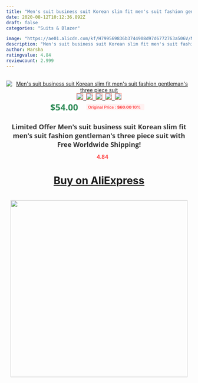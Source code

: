 ```yaml
---
title: "Men's suit business suit Korean slim fit men's suit fashion gentleman's three piece suit"
date: 2020-08-12T10:12:36.892Z
draft: false
categories: "Suits & Blazer"

image: "https://ae01.alicdn.com/kf/H799569836b3744908d97d6772763a506V/Men-s-suit-business-suit-Korean-slim-fit-men-s-suit-fashion-gentleman-s-three-piece.jpg"
description: "Men's suit business suit Korean slim fit men's suit fashion gentleman's three piece suit"
author: Marsha
ratingvalue: 4.84
reviewcount: 2.999
---
```

<br>
<div style="text-align: center;">
<a href="https://s.click.aliexpress.com/e/_Ad4Sj3" target="_blank" rel="nofollow noopener noreferrer"><img alt="Men's suit business suit Korean slim fit men's suit fashion gentleman's three piece suit" class="magnifier-image" src="https://ae01.alicdn.com/kf/H799569836b3744908d97d6772763a506V/Men-s-suit-business-suit-Korean-slim-fit-men-s-suit-fashion-gentleman-s-three-piece.jpg_640x640.jpg">
<br>
<img style="border:1px solid salmon" src="https://ae01.alicdn.com/kf/H799569836b3744908d97d6772763a506V/Men-s-suit-business-suit-Korean-slim-fit-men-s-suit-fashion-gentleman-s-three-piece.jpg_120x120.jpg">&nbsp;&nbsp;<img style="border:1px solid salmon" src="https://ae01.alicdn.com/kf/H857d3f2b867e4dc7ad395a2808360fc9t/Men-s-suit-business-suit-Korean-slim-fit-men-s-suit-fashion-gentleman-s-three-piece.jpg_120x120.jpg">&nbsp;&nbsp;<img style="border:1px solid salmon" src="https://ae01.alicdn.com/kf/Hd0c227cd3be94556ad558114b18245f2X/Men-s-suit-business-suit-Korean-slim-fit-men-s-suit-fashion-gentleman-s-three-piece.jpg_120x120.jpg">&nbsp;&nbsp;<img style="border:1px solid salmon" src="https://ae01.alicdn.com/kf/H7f5f35e1f15c40d29c339ceebc2d19daz/Men-s-suit-business-suit-Korean-slim-fit-men-s-suit-fashion-gentleman-s-three-piece.jpg_120x120.jpg">&nbsp;&nbsp;<img style="border:1px solid salmon" src="https://ae01.alicdn.com/kf/Hd592fa8e29c2414aa94941b21cdd4b8fR/Men-s-suit-business-suit-Korean-slim-fit-men-s-suit-fashion-gentleman-s-three-piece.jpg_120x120.jpg"></a></div><br0>
<div style="text-align: center;"><span style="background-color: white; border: 0px; box-sizing: border-box; color: seagreen; display: inline-block; font-family: &quot;open sans&quot; , &quot;arial&quot; , &quot;helvetica&quot; , sans-serif , &quot;heiti&quot;; font-size: 24px; font-stretch: inherit; font-weight: 700; line-height: inherit; margin: 0px 10px 0px 0px; padding: 0px; vertical-align: middle;">$54.00 </span>
<span style="background: rgb(255 , 241 , 241); border-radius: 3px; border: 0px; box-sizing: border-box; color: #ff4747; display: inline-block; font-family: inherit; font-size: 12px; font-stretch: inherit; font-style: inherit; font-variant: inherit; font-weight: 600; line-height: inherit; margin: 0px; padding: 2px 5px; transform: scale(0.9); vertical-align: middle;">Original Price : <b style="text-decoration: line-through;">$60.00 </b> 10%&nbsp;&nbsp;</span></div>
<h1 style="color: #333333; display: inline-block; font-family: &quot;open sans&quot; , &quot;arial&quot; , &quot;helvetica&quot; , sans-serif , &quot;heiti&quot;; font-size: 18px; font-stretch: inherit; font-weight: 700; text-align: center;">Limited Offer Men's suit business suit Korean slim fit men's suit fashion gentleman's three piece suit with Free Worldwide Shipping!</h1>
<div style="color: #ff4747; text-align: center;">
<img src="https://4.bp.blogspot.com/-M0ZcTcb-5uY/XleCXlxnR4I/AAAAAAAAAEc/OrjgMkXV1oMQFaCRZj5HQwOCBcu3w1FegCPcBGAYYCw/s1600/star.png" style="height: 15px;">&nbsp;<b>4.84</b></div>
<div class="button_cont" align="center"><a class="buynow_a" href="https://s.click.aliexpress.com/e/_Ad4Sj3" target="_blank" rel="nofollow noopener noreferrer"><H1>Buy on AliExpress</H1></a></div><br>
<div class="separator" style="clear: both; text-align: center;">
<img src="https://lh3.googleusercontent.com/-pTy5HemUv9M/XlePHvY0dAI/AAAAAAAAAE4/0nX5iRUoIWY8eMW9Dpxeirr157OZliDIgCLcBGAsYHQ/s1600/badge.gif" width="480">
</div>
